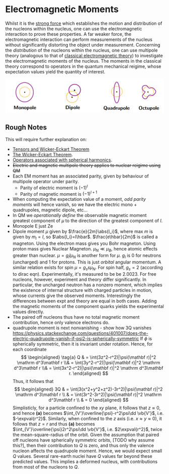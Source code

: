 Electromagnetic Moments
=======================
Whilst it is the [strong force](strong-force.md) which establishes the motion and distribution of the nucleons within the nucleus, one can use the electromagnetic interaction to prove these properties. A far weaker force, the electromagnetic interaction can perform measurements of the nucleus without significantly distorting the object under measurement. Concerning the *distribution* of the nucleons within the nucleus, one can use multipole theory (analogous to that of [classical electromagnetic theory](../../electromagnetism/multipole-expansion.md)) to investigate the electromagnetic moments of the nucleus. The moments in the classical theory correspond to operators in the quantum mechanical reigime, whose expectation values yield the quantity of interest.

![Multipole moments schematic.](images/moments.png)

Rough Notes
-----------

<!-- TODO -->
This will require further explanation on:
* [Tensors and Wicker-Eckart Theorem](https://staff.fnwi.uva.nl/j.t.m.walraven/walraven/Publications_files/2017-Atomic-Physics.pdf)
* [The Wicker-Eckart Theorem](http://bohr.physics.berkeley.edu/classes/221/1011/notes/wigeck.pdf).
* [Operators associated with spherical harmonics](https://physics.stackexchange.com/questions/219657/operators-associated-to-spherical-harmonic-functions).
* ~~Electric and magnetic multipole theory applies to nuclear reigime using QM~~
* Each EM moment has an associated parity, given by behaviour of multipole operator under parity.
  * Parity of electric moment is $(-1)^l$
  * Parity of magnetic moment is $(-1)^{l+1}$
* When computing the expectation value of a moment, *odd parity moments* will hence vanish, so we have the electric mono + quadrupoles, magnetic dipole, etc...
* In QM we _operationally define_ the observable magnetic moment greatest component of $\mu$ to the direction of the greatest component of $l$. 
* Monopole E just Ze
* Dipole moment $\mu$ given by $\frac{e}{2m}\abs{l_i}$, where max $m$ is given by $m_l=l$, so $\abs{l_i}=l\hbar$. $\frac{e\hbar}{2m}$ is called a magneton. Using the electron mass gives you Bohr magneton. Using proton mass gives Nuclear Magneton. $\mu_N\ll \mu_B$, hence atomic effects greater than nuclear. $\mu=g_ll\mu_N$ is another form for $\mu$. $g_l$ is 0 for neutrons (uncharged) and $1$ for protons. This is just *orbital* angular momentum. A similar relation exists for spin $\mu=g_ss\mu_N$. For spin half, $g_s=2$ (according to dirac eqn). Experimentally, it's measured to be be 2.0023. For free nucleons, however, experiment and theory differ significantly. In particular, the uncharged neutron has a nonzero moment, which implies the existence of internal structure with charged particles in motion, whose currents give the observed moments. Interestingly the differences between expt and theory are equal in both cases. Adding the magnetic moments of the component quarks yields the experimental values directly.
* The paired off nucleons thus have no total magnetic moment contribution, hence only valence electrons do.
* quadrupole moment is next nonvanishing - show how 3Q vanishes https://physics.stackexchange.com/questions/401007/does-the-electric-quadrupole-vanish-if-psi2-is-spherically-symmetric
 If $\phi$ is spherically symmetric, then it is invariant under rotation. Hence, for each coordinate $$
 \begin{aligned}
 \tag{a}
Q 
& = \int(3z^2-r^2)|\psi(\mathbf r)|^2 \mathrm d^3\mathbf r
\\& = \int(3y^2-r^2)|\psi(\mathbf r)|^2 \mathrm d^3\mathbf r
\\& = \int(3x^2-r^2)|\psi(\mathbf r)|^2 \mathrm d^3\mathbf r.
 \end{aligned}
$$
Thus, it follows that $$
 \begin{aligned}
3Q 
& = \int(3(x^2+y^2+z^2)-3r^2)|\psi(\mathbf r)|^2 \mathrm d^3\mathbf r
\\ & = \int(3r^2-3r^2)|\psi(\mathbf r)|^2 \mathrm d^3\mathbf r
\\ & = 0
 \end{aligned}
$$
Simplisticly, for a particle confined to the $xy$ plane, it follows that $z\approx 0$, and hence **(a)** becomes $\int_{V'}\overline{\psi}-r^2\psi\dd \vb{V'}$, i.e. $-\expval{r^2}$. Similarly, when confined to the $z$ axis (i.e. $x\approx y\approx 0$), it follows that $z=r$ and thus **(a)** becomes $\int_{V'}\overline{\psi}2r^2\psi\dd \vb{V'}$, i.e. $2\expval{r^2}$, twice the mean-square-radius of the orbit.
Given the assumption that paired off nucleons have spherically symmetric orbits, [TODO why assume this?], then their contribution to $Q$ is zero, and thus only the valence nucleon affects the quadrupole moment. Hence, we would expect small $Q$ values. Several rare-earth nuclei have $Q$ values far beyond these predicted values. This implies a deformed nucleus, with contributions from most of the nucleons to $Q$. 